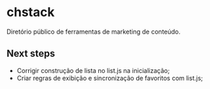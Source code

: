 # chstack
Diretório público de ferramentas de marketing de conteúdo.

## Next steps

* Corrigir construção de lista no list.js na inicialização;
* Criar regras de exibição e sincronização de favoritos com list.js;
